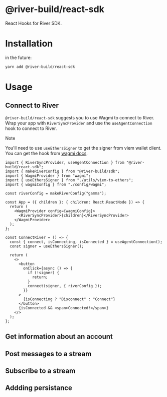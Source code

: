 # @river-build/react-sdk

React Hooks for River SDK.

# Installation

in the future:

```sh
yarn add @river-build/react-sdk
```

# Usage

## Connect to River

`@river-build/react-sdk` suggests you to use Wagmi to connect to River.
Wrap your app with `RiverSyncProvider` and use the `useAgentConnection` hook to connect to River.

> [!NOTE]
> You'll need to use `useEthersSigner` to get the signer from viem wallet client.
> You can get the hook from [wagmi docs](https://wagmi.sh/react/guides/ethers#usage-1).

```tsx
import { RiverSyncProvider, useAgentConnection } from "@river-build/react-sdk";
import { makeRiverConfig } from "@river-build/sdk";
import { WagmiProvider } from "wagmi";
import { useEthersSigner } from "./utils/viem-to-ethers";
import { wagmiConfig } from "./config/wagmi";

const riverConfig = makeRiverConfig("gamma");

const App = ({ children }: { children: React.ReactNode }) => {
  return (
    <WagmiProvider config={wagmiConfig}>
      <RiverSyncProvider>{children}</RiverSyncProvider>
    </WagmiProvider>
  );
};

const ConnectRiver = () => {
  const { connect, isConnecting, isConnected } = useAgentConnection();
  const signer = useEthersSigner();

  return (
    <>
      <button
        onClick={async () => {
          if (!signer) {
            return;
          }
          connect(signer, { riverConfig });
        }}
      >
        {isConnecting ? "Disconnect" : "Connect"}
      </button>
      {isConnected && <span>Connected!</span>}
    </>
  );
};
```

## Get information about an account

## Post messages to a stream

## Subscribe to a stream

## Addding persistance
